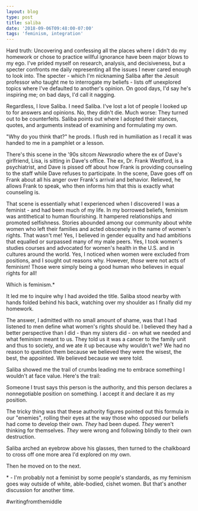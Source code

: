 ```yaml
---
layout: blog
type: post
title: saliba
date: '2018-09-06T09:48:00-07:00'
tags: 'feminism, integration'
---
```

Hard truth: Uncovering and confessing all the places where I didn't do my homework or chose to practice willful ignorance have been major blows to my ego. I've prided myself on research, analysis, and decisiveness, but a specter confronts me daily representing all the issues I never cared enough to look into. The specter - which I'm nicknaming Saliba after the Jesuit professor who taught me to interrogate my beliefs - lists off unexplored topics where I've defaulted to another's opinion. On good days, I'd say he's inspiring me; on bad days, I'd call it nagging.

Regardless, I love Saliba. I need Saliba. I've lost a lot of people I looked up to for answers and opinions. No, they didn't die. Much worse: They turned out to be counterfeits. Saliba points out where I adopted their stances, quotes, and arguments instead of examining and formulating my own.

"Why do you think that?" he prods. I flush red in humiliation as I recall it was handed to me in a pamphlet or a lesson.

There's this scene in the '90s sitcom _Newsradio_ where the ex of Dave's girlfriend, Lisa, is sitting in Dave's office. The ex, Dr. Frank Westford, is a psychiatrist, and Dave is pissed off about how Frank is providing counseling to the staff while Dave refuses to participate. In the scene, Dave goes off on Frank about all his anger over Frank's arrival and behavior. Relieved, he allows Frank to speak, who then informs him that this is exactly what counseling is.

That scene is essentially what I experienced when I discovered I was a feminist - and had been much of my life. In my borrowed beliefs, feminism was antithetical to human flourishing. It hampered relationships and promoted selfishness. Stories abounded among our community about white women who left their families and acted obscenely in the name of women's rights. That wasn't me! Yes, I believed in gender equality and had ambitions that equalled or surpassed many of my male peers. Yes, I took women's studies courses and advocated for women's health in the U.S. and in cultures around the world. Yes, I noticed when women were excluded from positions, and I sought out reasons why. However, _those_ were not acts of feminism! Those were simply being a good human who believes in equal rights for all!

Which is feminism.*

It led me to inquire why I had avoided the title. Saliba stood nearby with hands folded behind his back, watching over my shoulder as I finally did my homework.

The answer, I admitted with no small amount of shame, was that I had listened to men define what women's rights should be. I believed they had a better perspective than I did - than my sisters did - on what we needed and what feminism meant to us. They told us it was a cancer to the family unit and thus to society, and we ate it up because why wouldn't we? We had no reason to question them because we believed they were the wisest, the best, the appointed. We believed because we were told.

Saliba showed me the trail of crumbs leading me to embrace something I wouldn't at face value. Here's the trail:

Someone I trust says this person is the authority, and this person declares a nonnegotiable position on something. I accept it and declare it as my position.

The tricky thing was that these authority figures pointed out this formula in our "enemies", rolling their eyes at the way those who opposed our beliefs had come to develop their own. _They_ had been duped. _They_ weren't thinking for themselves. _They_ were wrong and following blindly to their own destruction.

Saliba arched an eyebrow above his glasses, then turned to the chalkboard to cross off one more area I'd explored on my own.

Then he moved on to the next.

\* - I'm probably not a feminist by some people's standards, as my feminism goes way outside of white, able-bodied, cishet women. But that's another discussion for another time.

\#writingfromthemiddle
